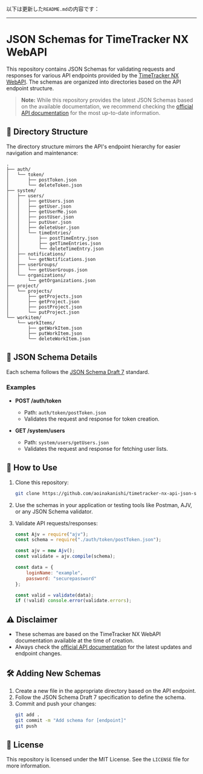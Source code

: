 以下は更新した`README.md`の内容です：

---

# JSON Schemas for TimeTracker NX WebAPI

This repository contains JSON Schemas for validating requests and responses for various API endpoints provided by the [TimeTracker NX WebAPI](https://docs.timetracker.jp/webapi/). The schemas are organized into directories based on the API endpoint structure.

> **Note:** While this repository provides the latest JSON Schemas based on the available documentation, we recommend checking the [official API documentation](https://docs.timetracker.jp/webapi/) for the most up-to-date information.

## 📂 Directory Structure

The directory structure mirrors the API's endpoint hierarchy for easier navigation and maintenance:

```
.
├── auth/
│   └── token/
│       ├── postToken.json
│       └── deleteToken.json
├── system/
│   ├── users/
│   │   ├── getUsers.json
│   │   ├── getUser.json
│   │   ├── getUserMe.json
│   │   ├── postUser.json
│   │   ├── putUser.json
│   │   ├── deleteUser.json
│   │   └── timeEntries/
│   │       ├── postTimeEntry.json
│   │       ├── getTimeEntries.json
│   │       └── deleteTimeEntry.json
│   ├── notifications/
│   │   └── getNotifications.json
│   ├── userGroups/
│   │   └── getUserGroups.json
│   └── organizations/
│       └── getOrganizations.json
├── project/
│   └── projects/
│       ├── getProjects.json
│       ├── getProject.json
│       ├── postProject.json
│       └── putProject.json
└── workitem/
    └── workItems/
        ├── getWorkItem.json
        ├── putWorkItem.json
        └── deleteWorkItem.json
```

## 🧩 JSON Schema Details

Each schema follows the [JSON Schema Draft 7](https://json-schema.org/specification-links.html#draft-7) standard.

### Examples

- **POST /auth/token**
  - Path: `auth/token/postToken.json`
  - Validates the request and response for token creation.

- **GET /system/users**
  - Path: `system/users/getUsers.json`
  - Validates the request and response for fetching user lists.

## 🚀 How to Use

1. Clone this repository:
   ```bash
   git clone https://github.com/aoinakanishi/timetracker-nx-api-json-schema.git
   ```

2. Use the schemas in your application or testing tools like Postman, AJV, or any JSON Schema validator.

3. Validate API requests/responses:
   ```javascript
   const Ajv = require("ajv");
   const schema = require("./auth/token/postToken.json");

   const ajv = new Ajv();
   const validate = ajv.compile(schema);

   const data = {
       loginName: "example",
       password: "securepassword"
   };

   const valid = validate(data);
   if (!valid) console.error(validate.errors);
   ```

## ⚠️ Disclaimer

- These schemas are based on the TimeTracker NX WebAPI documentation available at the time of creation.
- Always check the [official API documentation](https://docs.timetracker.jp/webapi/) for the latest updates and endpoint changes.

## 🛠️ Adding New Schemas

1. Create a new file in the appropriate directory based on the API endpoint.
2. Follow the JSON Schema Draft 7 specification to define the schema.
3. Commit and push your changes:
   ```bash
   git add .
   git commit -m "Add schema for [endpoint]"
   git push
   ```

## 📄 License

This repository is licensed under the MIT License. See the `LICENSE` file for more information.

